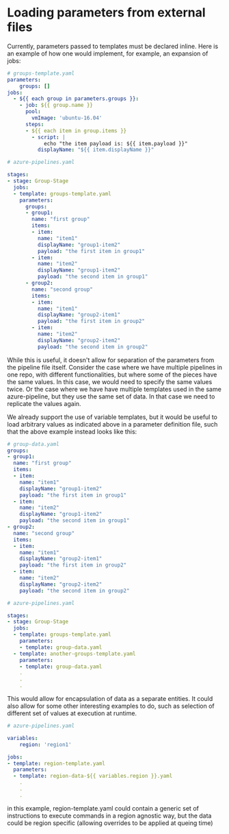 # Loading parameters from external files
Currently, parameters passed to templates must be declared inline. Here is an example of how one would implement, for example, an expansion of jobs: 

```yaml
# groups-template.yaml
parameters:
    groups: []
jobs:
  - ${{ each group in parameters.groups }}:
    - job: ${{ group.name }}
      pool:
        vmImage: 'ubuntu-16.04'
      steps: 
      - ${{ each item in group.items }}
        - script: | 
            echo "the item payload is: ${{ item.payload }}"
          displayName: "${{ item.displayName }}"
```

```yaml
# azure-pipelines.yaml

stages: 
- stage: Group-Stage
  jobs:
  - template: groups-template.yaml
    parameters:
      groups:
      - group1:
        name: "first group"
        items:
        - item: 
          name: "item1"
          displayName: "group1-item2"
          payload: "the first item in group1"
        - item: 
          name: "item2"
          displayName: "group1-item2"
          payload: "the second item in group1"
      - group2:
        name: "second group"
        items:
        - item: 
          name: "item1"
          displayName: "group2-item1"
          payload: "the first item in group2"
        - item: 
          name: "item2"
          displayName: "group2-item2"
          payload: "the second item in group2"
```

While this is useful, it doesn't allow for separation of the parameters from the pipeline file itself. Consider the case where we have multiple pipelines in one repo, with different functionalities, but where some of the pieces have the same values. In this case, we would need to specify the same values twice. Or the case where we have have multiple templates used in the same azure-pipeline, but they use the same set of data. In that case we need to replicate the values again. 

We already support the use of variable templates, but it would be useful to load arbitrary values as indicated above in a parameter definition file, such that the above example instead looks like this: 

```yaml
# group-data.yaml
groups:
- group1:
  name: "first group"
  items:
  - item: 
    name: "item1"
    displayName: "group1-item2"
    payload: "the first item in group1"
  - item: 
    name: "item2"
    displayName: "group1-item2"
    payload: "the second item in group1"
- group2:
  name: "second group"
  items:
  - item: 
    name: "item1"
    displayName: "group2-item1"
    payload: "the first item in group2"
  - item: 
    name: "item2"
    displayName: "group2-item2"
    payload: "the second item in group2"

```

```yaml
# azure-pipelines.yaml

stages: 
- stage: Group-Stage
  jobs:
  - template: groups-template.yaml
    parameters: 
    - template: group-data.yaml
  - template: another-groups-template.yaml
    parameters: 
    - template: group-data.yaml
    .
    .
    . 
```

This would allow for encapsulation of data as a separate entities. It could also allow for some other interesting examples to do, such as selection of different set of values at execution at runtime. 

```yaml
# azure-pipelines.yaml

variables: 
    region: 'region1'

jobs:
- template: region-template.yaml
  parameters: 
  - template: region-data-${{ variables.region }}.yaml
    .
    .
    . 
```

in this example, region-template.yaml could contain a generic set of instructions to execute commands in a region agnostic way, but the data could be region specific (allowing overrides to be applied at queing time)


